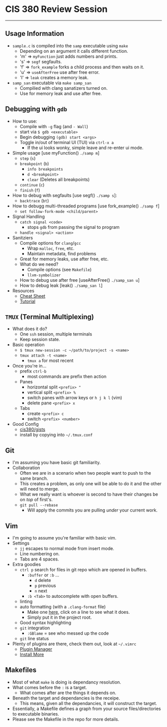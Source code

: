 # CIS 380 Review Session
---

## Usage Information 
- `sample.c` is compiled into the `samp` executable using `make`
    - Depending on an argument it calls different function.
    - 'm' => `myFunction` just adds numbers and prints.
    - 's' => `segf` segfaults.
    - 'f' => `fork_example` forks a child process and then waits on it.
    - 'u' => `useAfterFree` use after free error.
    - 'l' => `leak` creates a memory leak.
- `samp_san` executable via `make samp_san`
    - Compilied with clang sanatizers turned on.
    - Use for memory leak and use after free.

## Debugging with `gdb`
- How to use:
    - Compile with `-g` flag (and `- Wall`)
    - start via `$ gdb <executable>`
    - Begin debugging `(gdb) start <args>`
    - Toggle in/out of terminal UI (TUI) via `ctrl-x a`
        - If the ui looks wonky, simple leave and re-enter ui mode.
- Simple usage [use myFunction() `./samp m`]
    - `step` (`s`)
    - `breakpoint` (`b`)
        - `info breakpoints`
        - `d <breakpoint>`
        - `clear` (Deletes all breakpoints)
    - `continue` (`c`)
    - `finish` (`f`)
- How to debug with segfaults [use segf() `./samp s`]:
    - `backtrace` (`bt`)
- How to debugg multi-threaded programs [use fork_example() `./samp f`]
    - `set follow-fork-mode <child/parent>`
- Signal Handling
    - `catch signal <code>`
        - stops `gdb` from passing the signal to program
    -  `handle <signal> <action>`
- Sanitziers
    - Compile options for `clang`/`gcc`
        - Wrap `malloc`, `free`, etc.
        - Maintain metadata, find problems
    - Great for memory leaks, use after free, etc.
    - What do we need?
        - Compile options (see `Makefile`)
        - `llvm-symbolizer`
    - How to debug use after free [useAfterFree() `./samp_san u`]
    - How to debug leak [leak() `./samp_san l`]
- Resources 
    - [Cheat Sheet](https://darkdust.net/files/GDB%20Cheat%20Sheet.pdf)
    - [Tutorial](http://www.brendangregg.com/blog/2016-08-09/gdb-example-ncurses.html)

## `TMUX` (Terminal Multiplexing)
- What does it do?
    - One `ssh` session, multiple terminals
    - Keep session state.
- Basic operation
    - `$ tmux new-session -c ~/path/to/project -s <name>`
    - `tmux attach -t <name>`
        - `tmux a` for most recent
- Once you're in...
    - prefix `ctrl-b` 
        - most commands are prefix then action
    - Panes
        - horizontal split `<prefix> "`
        - vertical split `<prefix> %`
        - switch panes with arrow keys or `h j k l` (vim)
        - delete pane `<prefix> x`
    - Tabs
        - create `<prefix> c`
        - switch `<prefix> <number>`
- Good Config
    - [cis380/gists](https://github.com/cis380/gists)
    - install by copying into `~/.tmux.conf`

## Git
- I'm assuming you have basic git familiarity.
- Collaboration
    - Often we are in a scenario when two people want to push to the same branch.
    - This creates a problem, as only one will be able to do it and the other will need to merge.
    - What we really want is whoever is second to have their changes be on _top_ of first's.
    - `git pull --rebase`
        - Will apply the commits you are pulling *under* your current work.

## Vim
- I'm going to assume you're familiar with basic vim.
- Settings 
    - `jj` escapes to normal mode from insert mode.
    - Line numbering on.
    - Tabs are 4 spaces.
- Extra goodies
    - `ctrl p` search for files in git repo which are opened in buffers.
        - `:buffer` or `:b` ...
            - `d` delete
            - `p` previous
            - `n` next
        - `:b <Tab>` to autocomplete with open buffers.
    - linting
    - auto formatting (with a `.clang-format` file)
        - Make one [here](https://clangformat.com/), click on a line to see what it does.
        - Simply put it in the project root.
    - Good syntax highlighting
    - `git` integration
        - `:GBlame` = see who messed up the code
    - `git` line status
- Plenty of plugins are there, check them out, look at `~/.vimrc`
    - [Plugin Manager](https://github.com/junegunn/vim-plug)
    - [Install More](https://vimawesome.com/)

## Makefiles
- Most of what `make` is doing is dependancy resolution.
- What comes before the `:` is a target.
    - What comes after are the things it depends on.
- Beneath the target and dependancies is the receipe.
    - This means, given all the dependancies, it will construct the target.
- Essentially, a Makefile defines a graph from your source files/directories to executable binaries.
- Please see the Makefile in the repo for more details.
